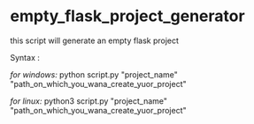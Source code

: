 # empty_flask_project_generator
this script will generate an empty flask project

Syntax : 

*for windows:*
  python script.py "project_name" "path_on_which_you_wana_create_yuor_project"
  
*for linux:*
  python3 script.py "project_name" "path_on_which_you_wana_create_yuor_project"
  
